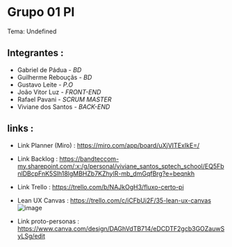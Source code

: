 # Grupo 01 PI

Tema: Undefined

## Integrantes : 

* Gabriel de Pádua - *BD*
* Guilherme Rebouçãs - *BD*
* Gustavo Leite - *P.O*
* João Vitor Luz - *FRONT-END*
* Rafael Pavani - *SCRUM MASTER*
* Viviane dos Santos - *BACK-END*

## links :

* Link Planner (Miro) : https://miro.com/app/board/uXjVITExIkE=/
* Link Backlog :
https://bandteccom-my.sharepoint.com/:x:/g/personal/viviane_santos_sptech_school/EQ5FbnlDBcpFnK5Slh18lgMBHZb7KZhylR-mb_dmGqfBrg?e=beqnkh
* Link Trello :
https://trello.com/b/NAJkOgH3/fluxo-certo-pi
* Lean UX Canvas : https://trello.com/c/iCFbUi2F/35-lean-ux-canvas
![image](https://github.com/user-attachments/assets/3507307c-58a3-46f4-8655-7ad17f6ea6ef)

* Link proto-personas :
https://www.canva.com/design/DAGhVdTB714/eDCDTF2gcb3GOZauwSyLSg/edit

